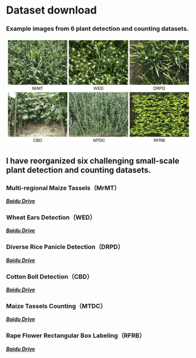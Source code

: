 

# Dataset download
### Example images from 6 plant detection and counting datasets.
<div align=center>
<img src="https://github.com/Ye-Sk/PlantBiCNet/blob/master/dataset.png"/>   
</div>   

## I have reorganized six challenging small-scale plant detection and counting datasets.
### Multi-regional Maize Tassels（MrMT）
[___Baidu Drive___](https://github.com/Ye-Sk/MrMT)

### Wheat Ears Detection（WED）
[___Baidu Drive___](https://github.com/Ye-Sk/MrMT)

### Diverse Rice Panicle Detection（DRPD）
[___Baidu Drive___](https://github.com/Ye-Sk/MrMT)

### Cotton Boll Detection（CBD）
[___Baidu Drive___](https://github.com/Ye-Sk/MrMT)

### Maize Tassels Counting（MTDC）
[___Baidu Drive___](https://github.com/Ye-Sk/MrMT)

### Rape Flower Rectangular Box Labeling（RFRB）
[___Baidu Drive___](https://github.com/Ye-Sk/MrMT)
